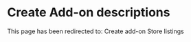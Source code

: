 ﻿---
 redirect_url: https://msdn.microsoft.com/windows/uwp/publish/create-add-on-store-listings
---

# Create Add-on descriptions

This page has been redirected to: Create add-on Store listings